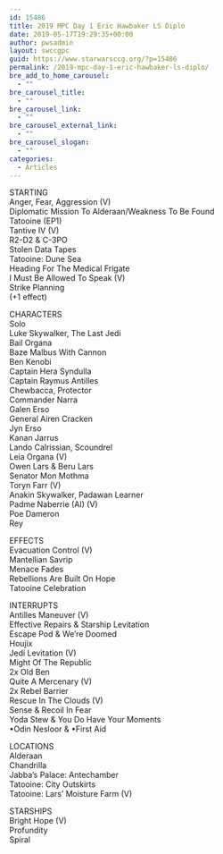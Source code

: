 ```yaml
---
id: 15486
title: 2019 MPC Day 1 Eric Hawbaker LS Diplo
date: 2019-05-17T19:29:35+00:00
author: pwsadmin
layout: swccgpc
guid: https://www.starwarsccg.org/?p=15486
permalink: /2019-mpc-day-1-eric-hawbaker-ls-diplo/
bre_add_to_home_carousel:
  - ""
bre_carousel_title:
  - ""
bre_carousel_link:
  - ""
bre_carousel_external_link:
  - ""
bre_carousel_slogan:
  - ""
categories:
  - Articles
---
```

STARTING  
Anger, Fear, Aggression (V)  
Diplomatic Mission To Alderaan/Weakness To Be Found  
Tatooine (EP1)  
Tantive IV (V)  
R2-D2 & C-3PO  
Stolen Data Tapes  
Tatooine: Dune Sea  
Heading For The Medical Frigate  
I Must Be Allowed To Speak (V)  
Strike Planning  
(+1 effect)

CHARACTERS  
Solo  
Luke Skywalker, The Last Jedi  
Bail Organa  
Baze Malbus With Cannon  
Ben Kenobi  
Captain Hera Syndulla  
Captain Raymus Antilles  
Chewbacca, Protector  
Commander Narra  
Galen Erso  
General Airen Cracken  
Jyn Erso  
Kanan Jarrus  
Lando Calrissian, Scoundrel  
Leia Organa (V)  
Owen Lars & Beru Lars  
Senator Mon Mothma  
Toryn Farr (V)  
Anakin Skywalker, Padawan Learner  
Padme Naberrie (AI) (V)  
Poe Dameron  
Rey

EFFECTS  
Evacuation Control (V)  
Mantellian Savrip  
Menace Fades  
Rebellions Are Built On Hope  
Tatooine Celebration

INTERRUPTS  
Antilles Maneuver (V)  
Effective Repairs & Starship Levitation  
Escape Pod & We&#8217;re Doomed  
Houjix  
Jedi Levitation (V)  
Might Of The Republic  
2x Old Ben  
Quite A Mercenary (V)  
2x Rebel Barrier  
Rescue In The Clouds (V)  
Sense & Recoil In Fear  
Yoda Stew & You Do Have Your Moments  
•Odin Nesloor & •First Aid&nbsp;

LOCATIONS  
Alderaan  
Chandrilla  
Jabba&#8217;s Palace: Antechamber  
Tatooine: City Outskirts  
Tatooine: Lars&#8217; Moisture Farm (V)

STARSHIPS  
Bright Hope (V)  
Profundity  
Spiral